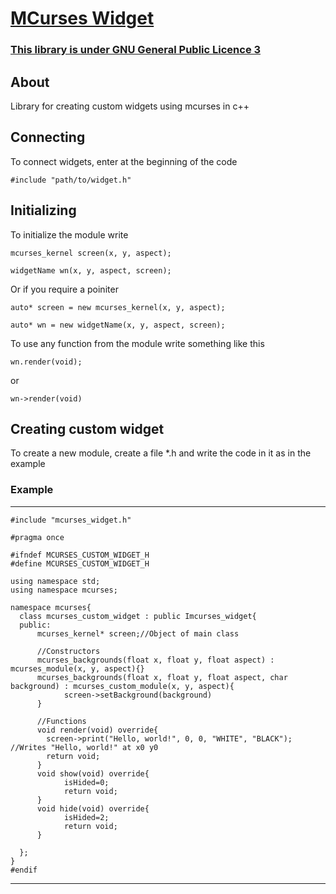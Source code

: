 # [MCurses Widget](https://github.com/mrybs/mcurses/blob/main/mcurses_widget.h)
### [This library is under GNU General Public Licence 3](https://github.com/mrybs/mcurses/blob/main/LICENSE)
## About
Library for creating custom widgets using mcurses in c++

## Connecting
To connect widgets, enter at the beginning of the code

`#include "path/to/widget.h"`

## Initializing
To initialize the module write

`mcurses_kernel screen(x, y, aspect);`

`widgetName wn(x, y, aspect, screen);`

Or if you require a poiniter

`auto* screen = new mcurses_kernel(x, y, aspect);`

`auto* wn = new widgetName(x, y, aspect, screen);`

To use any function from the module write something like this

`wn.render(void);`

or

`wn->render(void)`

## Creating custom widget
To create a new module, create a file *.h and write the code in it as in the example
### Example
***
    #include "mcurses_widget.h"

    #pragma once

    #ifndef MCURSES_CUSTOM_WIDGET_H
    #define MCURSES_CUSTOM_WIDGET_H

    using namespace std;
    using namespace mcurses;

    namespace mcurses{
      class mcurses_custom_widget : public Imcurses_widget{
      public:
          mcurses_kernel* screen;//Object of main class
          
          //Constructors
          mcurses_backgrounds(float x, float y, float aspect) : mcurses_module(x, y, aspect){}
          mcurses_backgrounds(float x, float y, float aspect, char background) : mcurses_custom_module(x, y, aspect){
                screen->setBackground(background)
          }

          //Functions
          void render(void) override{
            screen->print("Hello, world!", 0, 0, "WHITE", "BLACK"); //Writes "Hello, world!" at x0 y0
            return void;
          }
          void show(void) override{
                isHided=0;
                return void;
          }
          void hide(void) override{
                isHided=2;
                return void;
          }

      };
    }
    #endif
***
